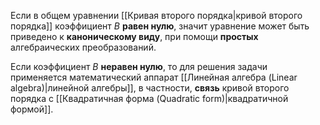 Если в общем уравнении [[Кривая второго порядка|кривой второго порядка]] коэффициент $B$ **равен нулю**, значит уравнение может быть приведено к **каноническому виду**, при помощи **простых** алгебраических преобразований.

Если коэффициент $B$ **неравен нулю**, то для решения задачи применяется математический аппарат [[Линейная алгебра (Linear algebra)|линейной алгебры]], в частности, **связь** кривой второго порядка с [[Квадратичная форма (Quadratic form)|квадратичной формой]].